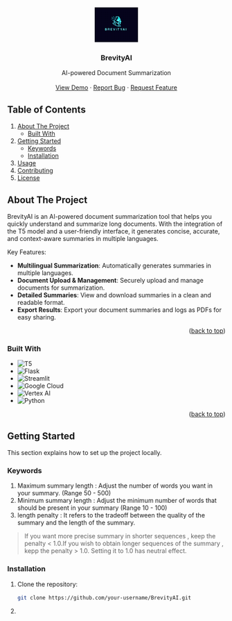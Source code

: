 <a name="readme-top"></a>

<!-- PROJECT LOGO -->
<br />
<div align="center">
  <a href="https://github.com/your-username/BrevityAI">
    <img src="/logo.png" alt="Logo" height="80">
  </a>

  <h3 align="center">BrevityAI</h3>

  <p align="center">
    AI-powered Document Summarization
    <br />
    <br />
    <a href="https://your-demo-link.com">View Demo</a>
    ·
    <a href="https://github.com/your-username/BrevityAI/issues">Report Bug</a>
    ·
    <a href="https://github.com/your-username/BrevityAI/issues">Request Feature</a>
  </p>
</div>

<!-- TABLE OF CONTENTS -->
  <h2>Table of Contents</h2>
  <ol>
    <li>
      <a href="#about-the-project">About The Project</a>
      <ul>
        <li><a href="#built-with">Built With</a></li>
      </ul>
    </li>
    <li>
      <a href="#getting-started">Getting Started</a>
      <ul>
        <li><a href="#Keywords">Keywords</a></li>
        <li><a href="#installation">Installation</a></li>
      </ul>
    </li>
    <li><a href="#usage">Usage</a></li>
    <li><a href="#contributing">Contributing</a></li>
    <li><a href="#license">License</a></li>
  </ol>

<!-- ABOUT THE PROJECT -->
## About The Project

BrevityAI is an AI-powered document summarization tool that helps you quickly understand and summarize long documents. With the integration of the T5 model and a user-friendly interface, it generates concise, accurate, and context-aware summaries in multiple languages.

Key Features:

- **Multilingual Summarization**: Automatically generates summaries in multiple languages.
- **Document Upload & Management**: Securely upload and manage documents for summarization.
- **Detailed Summaries**: View and download summaries in a clean and readable format.
- **Export Results**: Export your document summaries and logs as PDFs for easy sharing.

<p align="right">(<a href="#readme-top">back to top</a>)</p>

### Built With

* ![T5](https://img.shields.io/badge/T5-2D3A3A?style=for-the-badge&logo=TensorFlow&logoColor=white)
*  ![Flask](https://img.shields.io/badge/Flask-000000?style=for-the-badge&logo=flask&logoColor=white)
* ![Streamlit](https://img.shields.io/badge/Streamlit-FF4B4B?style=for-the-badge&logo=streamlit&logoColor=white)
* ![Google Cloud](https://img.shields.io/badge/Google%20Cloud-4285F4?style=for-the-badge&logo=GoogleCloud&logoColor=white)
* ![Vertex AI](https://img.shields.io/badge/Vertex%20AI-1288E5?style=for-the-badge&logo=Google&logoColor=white)
* ![Python](https://img.shields.io/badge/Python-306998?style=for-the-badge&logo=python&logoColor=white)
  
<p align="right">(<a href="#readme-top">back to top</a>)</p>

<!-- GETTING STARTED -->
## Getting Started

This section explains how to set up the project locally.

### Keywords
1. Maximum summary length : Adjust the number of words you want in your summary. (Range 50 - 500)
2. Minimum summary length : Adjust the minimum number of words that should be present in your summary (Range 10 - 100)
3. length penalty : It refers to the tradeoff between the quality of the summary and the length of the summary.
>If you want more precise summary in shorter sequences , keep the penalty < 1.0.If you wish to obtain longer sequences of the summary , kepp the penalty > 1.0. Setting it to 1.0 has neutral effect.

### Installation

1. Clone the repository:
   ```sh
   git clone https://github.com/your-username/BrevityAI.git

2. 
